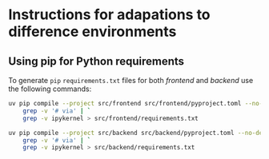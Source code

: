 # Instructions for adapations to difference environments

## Using pip for Python requirements 

To generate `pip` `requirements.txt` files for both _frontend_ and _backend_ use the following commands:


```bash
uv pip compile --project src/frontend src/frontend/pyproject.toml --no-deps | `
    grep -v '# via' | `
    grep -v ipykernel > src/frontend/requirements.txt 

uv pip compile --project src/backend src/backend/pyproject.toml --no-deps | `
    grep -v '# via' | `
    grep -v ipykernel > src/backend/requirements.txt
```
